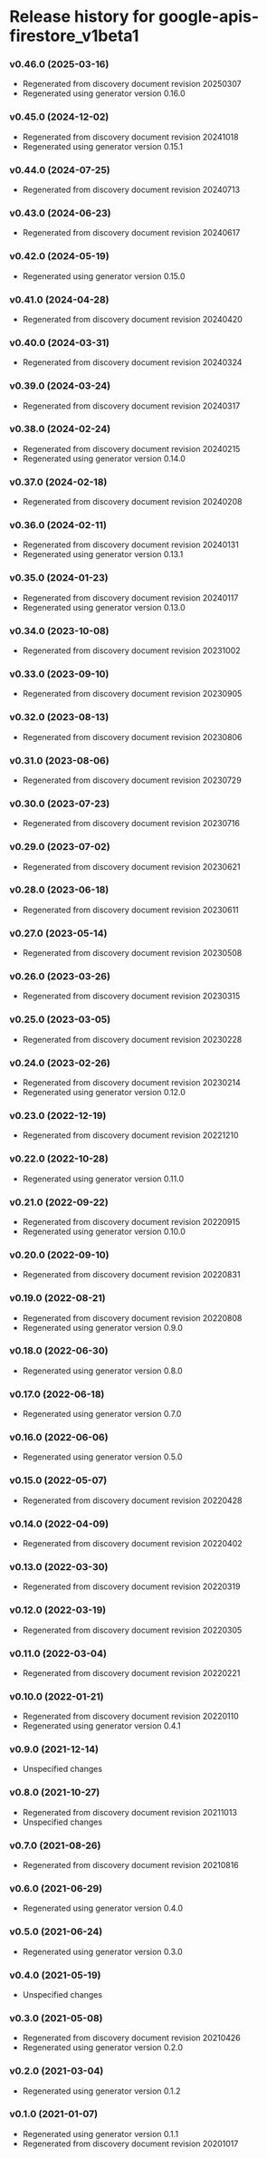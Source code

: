 # Release history for google-apis-firestore_v1beta1

### v0.46.0 (2025-03-16)

* Regenerated from discovery document revision 20250307
* Regenerated using generator version 0.16.0

### v0.45.0 (2024-12-02)

* Regenerated from discovery document revision 20241018
* Regenerated using generator version 0.15.1

### v0.44.0 (2024-07-25)

* Regenerated from discovery document revision 20240713

### v0.43.0 (2024-06-23)

* Regenerated from discovery document revision 20240617

### v0.42.0 (2024-05-19)

* Regenerated using generator version 0.15.0

### v0.41.0 (2024-04-28)

* Regenerated from discovery document revision 20240420

### v0.40.0 (2024-03-31)

* Regenerated from discovery document revision 20240324

### v0.39.0 (2024-03-24)

* Regenerated from discovery document revision 20240317

### v0.38.0 (2024-02-24)

* Regenerated from discovery document revision 20240215
* Regenerated using generator version 0.14.0

### v0.37.0 (2024-02-18)

* Regenerated from discovery document revision 20240208

### v0.36.0 (2024-02-11)

* Regenerated from discovery document revision 20240131
* Regenerated using generator version 0.13.1

### v0.35.0 (2024-01-23)

* Regenerated from discovery document revision 20240117
* Regenerated using generator version 0.13.0

### v0.34.0 (2023-10-08)

* Regenerated from discovery document revision 20231002

### v0.33.0 (2023-09-10)

* Regenerated from discovery document revision 20230905

### v0.32.0 (2023-08-13)

* Regenerated from discovery document revision 20230806

### v0.31.0 (2023-08-06)

* Regenerated from discovery document revision 20230729

### v0.30.0 (2023-07-23)

* Regenerated from discovery document revision 20230716

### v0.29.0 (2023-07-02)

* Regenerated from discovery document revision 20230621

### v0.28.0 (2023-06-18)

* Regenerated from discovery document revision 20230611

### v0.27.0 (2023-05-14)

* Regenerated from discovery document revision 20230508

### v0.26.0 (2023-03-26)

* Regenerated from discovery document revision 20230315

### v0.25.0 (2023-03-05)

* Regenerated from discovery document revision 20230228

### v0.24.0 (2023-02-26)

* Regenerated from discovery document revision 20230214
* Regenerated using generator version 0.12.0

### v0.23.0 (2022-12-19)

* Regenerated from discovery document revision 20221210

### v0.22.0 (2022-10-28)

* Regenerated using generator version 0.11.0

### v0.21.0 (2022-09-22)

* Regenerated from discovery document revision 20220915
* Regenerated using generator version 0.10.0

### v0.20.0 (2022-09-10)

* Regenerated from discovery document revision 20220831

### v0.19.0 (2022-08-21)

* Regenerated from discovery document revision 20220808
* Regenerated using generator version 0.9.0

### v0.18.0 (2022-06-30)

* Regenerated using generator version 0.8.0

### v0.17.0 (2022-06-18)

* Regenerated using generator version 0.7.0

### v0.16.0 (2022-06-06)

* Regenerated using generator version 0.5.0

### v0.15.0 (2022-05-07)

* Regenerated from discovery document revision 20220428

### v0.14.0 (2022-04-09)

* Regenerated from discovery document revision 20220402

### v0.13.0 (2022-03-30)

* Regenerated from discovery document revision 20220319

### v0.12.0 (2022-03-19)

* Regenerated from discovery document revision 20220305

### v0.11.0 (2022-03-04)

* Regenerated from discovery document revision 20220221

### v0.10.0 (2022-01-21)

* Regenerated from discovery document revision 20220110
* Regenerated using generator version 0.4.1

### v0.9.0 (2021-12-14)

* Unspecified changes

### v0.8.0 (2021-10-27)

* Regenerated from discovery document revision 20211013
* Unspecified changes

### v0.7.0 (2021-08-26)

* Regenerated from discovery document revision 20210816

### v0.6.0 (2021-06-29)

* Regenerated using generator version 0.4.0

### v0.5.0 (2021-06-24)

* Regenerated using generator version 0.3.0

### v0.4.0 (2021-05-19)

* Unspecified changes

### v0.3.0 (2021-05-08)

* Regenerated from discovery document revision 20210426
* Regenerated using generator version 0.2.0

### v0.2.0 (2021-03-04)

* Regenerated using generator version 0.1.2

### v0.1.0 (2021-01-07)

* Regenerated using generator version 0.1.1
* Regenerated from discovery document revision 20201017

